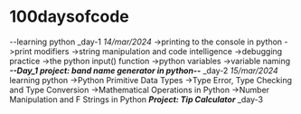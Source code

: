 # 100daysofcode
--learning python 
_day-1
  *14/mar/2024*
  ->printing to the console in python
  ->print modifiers
  ->string manipulation and code intelligence
  ->debugging practice
  ->the python input() function
  ->python variables
  ->variable naming
  ***--Day_1 project: band name generator in python--***
_day-2
  *15/mar/2024*
  learning python
  ->Python Primitive Data Types
  ->Type Error, Type Checking and Type Conversion
  ->Mathematical Operations in Python
  ->Number Manipulation and F Strings in Python
  ***Project: Tip Calculator***
 _day-3
 

